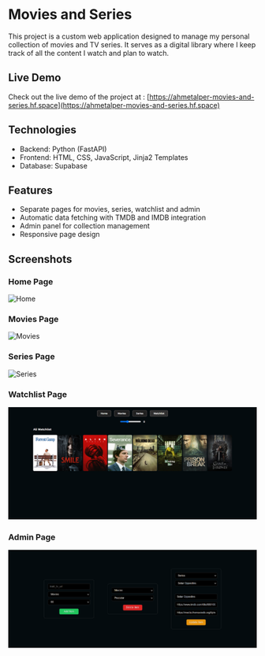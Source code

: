 # Movies and Series

This project is a custom web application designed to manage my personal collection of movies and TV series. It serves as a digital library where I keep track of all the content I watch and plan to watch.

## Live Demo

Check out the live demo of the project at : [https://ahmetalper-movies-and-series.hf.space](https://ahmetalper-movies-and-series.hf.space)

## Technologies

- Backend: Python (FastAPI)
- Frontend: HTML, CSS, JavaScript, Jinja2 Templates
- Database: Supabase

## Features

- Separate pages for movies, series, watchlist and admin
- Automatic data fetching with TMDB and IMDB integration
- Admin panel for collection management
- Responsive page design

## Screenshots

### Home Page

![Home](images/home.png)

### Movies Page

![Movies](images/movies.png)

### Series Page

![Series](images/series.png)

### Watchlist Page

![Watchlist](images/watchlist.png)

### Admin Page

![Admin](images/admin.png)
